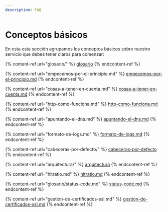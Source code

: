```yaml
---
description: FAQ
---
```


# Conceptos básicos

En esta esta sección agrupamos los conceptos básicos sobre nuestro servicio que debes tener claros para comenzar:

{% content-ref url="glosario/" %}
[glosario](glosario/)
{% endcontent-ref %}

{% content-ref url="empecemos-por-el-principio.md" %}
[empecemos-por-el-principio.md](empecemos-por-el-principio.md)
{% endcontent-ref %}

{% content-ref url="cosas-a-tener-en-cuenta.md" %}
[cosas-a-tener-en-cuenta.md](cosas-a-tener-en-cuenta.md)
{% endcontent-ref %}

{% content-ref url="http-como-funciona.md" %}
[http-como-funciona.md](http-como-funciona.md)
{% endcontent-ref %}

{% content-ref url="apuntando-el-dns.md" %}
[apuntando-el-dns.md](apuntando-el-dns.md)
{% endcontent-ref %}

{% content-ref url="formato-de-logs.md" %}
[formato-de-logs.md](formato-de-logs.md)
{% endcontent-ref %}

{% content-ref url="cabeceras-por-defecto/" %}
[cabeceras-por-defecto](cabeceras-por-defecto/)
{% endcontent-ref %}

{% content-ref url="arquitectura/" %}
[arquitectura](arquitectura/)
{% endcontent-ref %}

{% content-ref url="hitratio.md" %}
[hitratio.md](hitratio.md)
{% endcontent-ref %}

{% content-ref url="glosario/status-code.md" %}
[status-code.md](glosario/status-code.md)
{% endcontent-ref %}

{% content-ref url="gestion-de-certificados-ssl.md" %}
[gestion-de-certificados-ssl.md](gestion-de-certificados-ssl.md)
{% endcontent-ref %}

